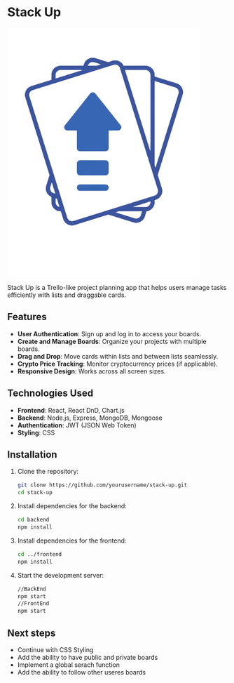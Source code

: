# Stack Up
![logo](./public/StackupLogo.png)

Stack Up is a Trello-like project planning app that helps users manage tasks efficiently with lists and draggable cards.

## Features

- **User Authentication**: Sign up and log in to access your boards.
- **Create and Manage Boards**: Organize your projects with multiple boards.
- **Drag and Drop**: Move cards within lists and between lists seamlessly.
- **Crypto Price Tracking**: Monitor cryptocurrency prices (if applicable).
- **Responsive Design**: Works across all screen sizes.

## Technologies Used

- **Frontend**: React, React DnD, Chart.js
- **Backend**: Node.js, Express, MongoDB, Mongoose
- **Authentication**: JWT (JSON Web Token)
- **Styling**: CSS

## Installation

1. Clone the repository:
   ```sh
   git clone https://github.com/yourusername/stack-up.git
   cd stack-up 

2. Install dependencies for the backend:
    ```sh
    cd backend
    npm install

3. Install dependencies for the frontend:
    ```sh
    cd ../frontend
    npm install

4. Start the development server:
    ```sh
    //BackEnd
    npm start
    //FrontEnd
    npm start

## Next steps
* Continue with CSS Styling
* Add the ability to have public and private boards
* Implement a global serach function
* Add the ability to follow other useres boards
